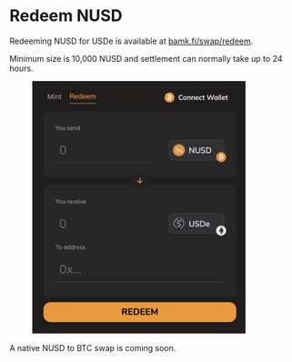 # Redeem NUSD

Redeeming NUSD for USDe is available at [bamk.fi/swap/redeem](https://www.bamk.fi/swap/redeem).

Minimum size is 10,000 NUSD and settlement can normally take up to 24 hours.

<figure><img src="../.gitbook/assets/image (3) (1).png" alt="" width="375"><figcaption></figcaption></figure>

A native NUSD to BTC swap is coming soon.
